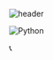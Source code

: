
![header](https://capsule-render.vercel.app/api?type=waving&color=0:a82da8,100:da8f00&height=230&section=header&text=JinSeongKang&fontAlign=70&fontAlignY=40&fontSize=60&fontColor=ffffff&desc=Github%20Profile&descAlign=85&descAlignY=62)

<img alt="Python" src ="https://img.shields.io/badge/Python-#3776AB.svg?&style=for-the-badge&logo=Python&logoColor=white"/>



:telephone_receiver: 



